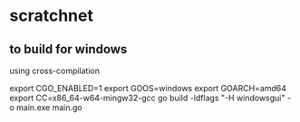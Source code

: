 # scratchnet


to build for windows
--------------------

using cross-compilation


export CGO_ENABLED=1
export GOOS=windows
export GOARCH=amd64
export CC=x86_64-w64-mingw32-gcc
go build -ldflags "-H windowsgui" -o main.exe main.go

